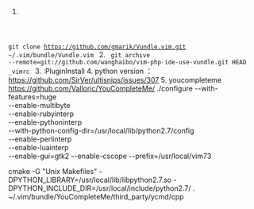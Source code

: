 1. <code>
git clone https://github.com/gmarik/Vundle.vim.git ~/.vim/bundle/Vundle.vim
</code>
2. <code>
git archive --remote=git://github.com/wanghaibo/vim-php-ide-use-vundle.git HEAD _vimrc
</code>
3. :PluginInstall
4. python version ：https://github.com/SirVer/ultisnips/issues/307
5. youcompleteme https://github.com/Valloric/YouCompleteMe/
./configure --with-features=huge \
            --enable-multibyte \
            --enable-rubyinterp \
            --enable-pythoninterp \
            --with-python-config-dir=/usr/local/lib/python2.7/config \
            --enable-perlinterp \
            --enable-luainterp \
            --enable-gui=gtk2 --enable-cscope --prefix=/usr/local/vim73



cmake -G "Unix Makefiles" -DPYTHON_LIBRARY=/usr/local/lib/libpython2.7.so -DPYTHON_INCLUDE_DIR=/usr/local/include/python2.7/ . ~/.vim/bundle/YouCompleteMe/third_party/ycmd/cpp
